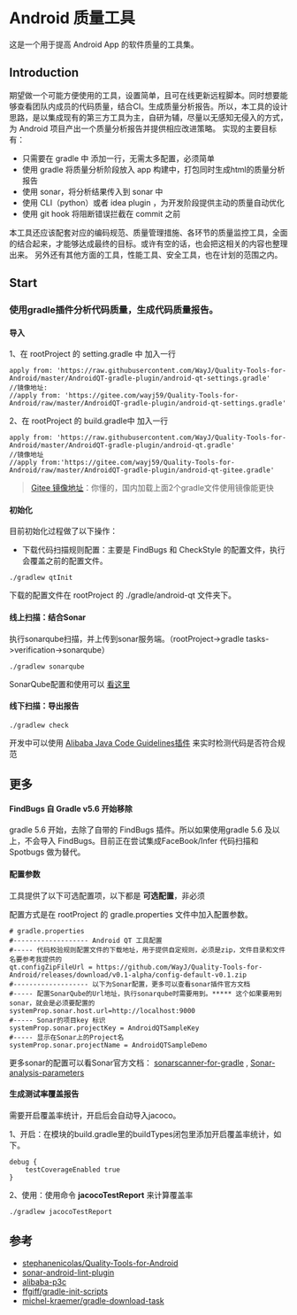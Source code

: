 # Android 质量工具

这是一个用于提高 Android App 的软件质量的工具集。

## Introduction

​		期望做一个可能方便使用的工具，设置简单，且可在线更新远程脚本。同时想要能够查看团队内成员的代码质量，结合CI。生成质量分析报告。
​		所以，本工具的设计思路，是以集成现有的第三方工具为主，自研为辅，尽量以无感知无侵入的方式，为 Android 项目产出一个质量分析报告并提供相应改进策略。
​		实现的主要目标有：

* 只需要在 gradle 中 添加一行，无需太多配置，必须简单
* 使用 gradle 将质量分析阶段放入 app 构建中，打包同时生成html的质量分析报告
* 使用 sonar，将分析结果传入到 sonar 中
* 使用 CLI（python）或者 idea plugin ，为开发阶段提供主动的质量自动优化
* 使用 git hook 将阻断错误拦截在 commit 之前

​		本工具还应该配套对应的编码规范、质量管理措施、各环节的质量监控工具，全面的结合起来，才能够达成最终的目标。
​		或许有空的话，也会把这相关的内容也整理出来。
​		另外还有其他方面的工具，性能工具、安全工具，也在计划的范围之内。


## Start

### 使用gradle插件分析代码质量，生成代码质量报告。

#### 导入

1、在 rootProject 的 setting.gradle 中 加入一行

~~~
apply from: 'https://raw.githubusercontent.com/WayJ/Quality-Tools-for-Android/master/AndroidQT-gradle-plugin/android-qt-settings.gradle'
//镜像地址:
//apply from: 'https://gitee.com/wayj59/Quality-Tools-for-Android/raw/master/AndroidQT-gradle-plugin/android-qt-settings.gradle'
~~~

2、在 rootProject 的 build.gradle中 加入一行 

~~~
apply from: 'https://raw.githubusercontent.com/WayJ/Quality-Tools-for-Android/master/AndroidQT-gradle-plugin/android-qt.gradle'
//镜像地址
//apply from:'https://gitee.com/wayj59/Quality-Tools-for-Android/raw/master/AndroidQT-gradle-plugin/android-qt-gitee.gradle'
~~~


>[Gitee 镜像地址](https://gitee.com/wayj59/Quality-Tools-for-Android)：你懂的，国内加载上面2个gradle文件使用镜像能更快


#### 初始化

目前初始化过程做了以下操作：

* 下载代码扫描规则配置：主要是 FindBugs 和 CheckStyle 的配置文件，执行会覆盖之前的配置文件。

~~~
./gradlew qtInit
~~~

下载的配置文件在 rootProject 的 ./gradle/android-qt 文件夹下。

#### 线上扫描：结合Sonar

执行sonarqube扫描，并上传到sonar服务端。（rootProject->gradle tasks->verification->sonarqube）

~~~
./gradlew sonarqube
~~~

SonarQube配置和使用可以 [看这里](docs/sonarqube.md)

#### 线下扫描：导出报告

~~~
./gradlew check
~~~

开发中可以使用 [Alibaba Java Code Guidelines插件](https://github.com/alibaba/p3c/blob/master/idea-plugin/README_cn.md) 来实时检测代码是否符合规范

## 更多

#### FindBugs 自 Gradle v5.6 开始移除

gradle 5.6 开始，去除了自带的 FindBugs 插件。所以如果使用gradle 5.6 及以上，不会导入 FindBugs。目前正在尝试集成FaceBook/Infer 代码扫描和Spotbugs 做为替代。

#### 配置参数

工具提供了以下可选配置项，以下都是 **可选配置**，非必须

配置方式是在 rootProject 的 gradle.properties 文件中加入配置参数。

```
# gradle.properties
#------------------- Android QT 工具配置
#----- 代码校验规则配置文件的下载地址，用于提供自定规则，必须是zip，文件目录和文件名要参考我提供的
qt.configZipFileUrl = https://github.com/WayJ/Quality-Tools-for-Android/releases/download/v0.1-alpha/config-default-v0.1.zip
#------------------- 以下为Sonar配置，更多可以查看sonar插件官方文档
#----- 配置SonarQube的Url地址，执行sonarqube时需要用到。***** 这个如果要用到sonar，就会是必须要配置的
systemProp.sonar.host.url=http://localhost:9000
#----- Sonar的项目key 标识
systemProp.sonar.projectKey = AndroidQTSampleKey
#----- 显示在Sonar上的Project名
systemProp.sonar.projectName = AndroidQTSampleDemo
```

更多sonar的配置可以看Sonar官方文档： [sonarscanner-for-gradle](https://docs.sonarqube.org/latest/analysis/scan/sonarscanner-for-gradle/) ,  [Sonar-analysis-parameters]( https://docs.sonarqube.org/latest/analysis/analysis-parameters/)

#### 生成测试率覆盖报告

需要开启覆盖率统计，开启后会自动导入jacoco。

1、开启：在模块的build.gradle里的buildTypes闭包里添加开启覆盖率统计，如下。

~~~
debug {    
    testCoverageEnabled true
}
~~~

2、使用：使用命令 **jacocoTestReport** 来计算覆盖率

~~~
./gradlew jacocoTestReport
~~~




## 参考


* [stephanenicolas/Quality-Tools-for-Android](https://github.com/stephanenicolas/Quality-Tools-for-Android)
* [sonar-android-lint-plugin](https://github.com/peter-budo/sonar-android-lint-plugin)
* [alibaba-p3c](https://github.com/alibaba/p3c/blob/master/idea-plugin/README_cn.md)
* [ffgiff/gradle-init-scripts](https://github.com/ffgiff/gradle-init-scripts)
* [michel-kraemer/gradle-download-task](https://github.com/michel-kraemer/gradle-download-task)


















